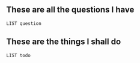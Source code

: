 ## These are all the questions I have
```dataview
LIST question
```

## These are the things I shall do
```dataview
LIST todo
```


